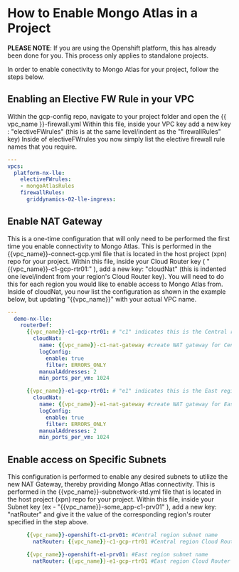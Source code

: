 # How to Enable Mongo Atlas in a Project

**PLEASE NOTE**: If you are using the Openshift platform, this has already been done for you.  This process only applies to standalone projects.

In order to enable conectivity to Mongo Atlas for your project, follow the steps below.  

## Enabling an Elective FW Rule in your VPC
Within the gcp-config repo, navigate to your project folder and open the {{ vpc_name }}-firewall.yml
Within this file, inside your VPC key add a new key : "electiveFWrules" (this is at the same level/indent as the "firewallRules" key)
Inside of electiveFWrules you now simply list the elective firewall rule names that you require.
```yml
---
vpcs:
  platform-nx-lle:
    electiveFWrules:
    - mongoAtlasRules
    firewallRules:
      griddynamics-02-lle-ingress:
```

## Enable NAT Gateway
This is a one-time configuration that will only need to be performed the first time you enable connectivity to Mongo Atlas.  This is performed in the {{vpc_name}}-connect-gcp.yml file that is located in the host project (xpn) repo for your project.  Within this file, inside your Cloud Router key ( "{{vpc_name}}-c1-gcp-rtr01:" ), add a new key: "cloudNat" (this is indented one level/indent from your region's Cloud Router key).  You will need to do this for each region you would like to enable access to Mongo Atlas from.  Inside of cloudNat, you now list the configuration as shown in the example below, but updating "{{vpc_name}}" with your actual VPC name.

```yml
---
  demo-nx-lle:
    routerDef:
      {{vpc_name}}-c1-gcp-rtr01: # "c1" indicates this is the Central region Cloud Router
        cloudNat:
          name: {{vpc_name}}-c1-nat-gateway #create NAT gateway for Central region
          logConfig:
            enable: true
            filter: ERRORS_ONLY
          manualAddresses: 2
          min_ports_per_vm: 1024

      {{vpc_name}}-e1-gcp-rtr01: # "e1" indicates this is the East region Cloud Router
        cloudNat:
          name: {{vpc_name}}-e1-nat-gateway #create NAT gateway for East region
          logConfig:
            enable: true
            filter: ERRORS_ONLY
          manualAddresses: 2
          min_ports_per_vm: 1024
```

## Enable access on Specific Subnets
This configuration is performed to enable any desired subnets to utilize the new NAT Gateway, thereby providing Mongo Atlas connectivity.  This is performed in the {{vpc_name}}-subnetwork-std.yml file that is located in the host project (xpn) repo for your project.  Within this file, inside your Subnet key (ex - "{{vpc_name}}-some_app-c1-prv01" ), add a new key: "natRouter" and give it the value of the corresponding region's router specified in the step above.

```yml
      {{vpc_name}}-openshift-c1-prv01: #Central region subnet name
        natRouter: {{vpc_name}}-c1-gcp-rtr01 #Central region Cloud Router name

      {{vpc_name}}-openshift-e1-prv01: #East region subnet name
        natRouter: {{vpc_name}}-e1-gcp-rtr01 #East region Cloud Router name
```